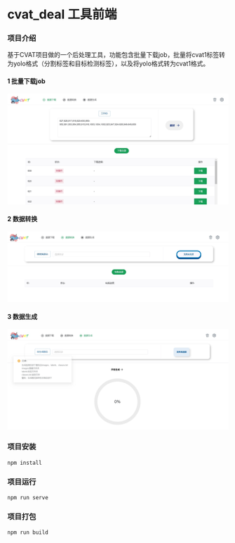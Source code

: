 # cvat_deal 工具前端

### 项目介绍

基于CVAT项目做的一个后处理工具，功能包含批量下载job，批量将cvat1标签转为yolo格式（分割标签和目标检测标签），以及将yolo格式转为cvat1格式。

#### 1 批量下载job

![](imgs/1.png)

#### 2 数据转换

![](imgs/2.png)

#### 3 数据生成

![](imgs/3.png)

### 项目安装

```
npm install
```

### 项目运行
```
npm run serve
```

### 项目打包
```
npm run build
```

